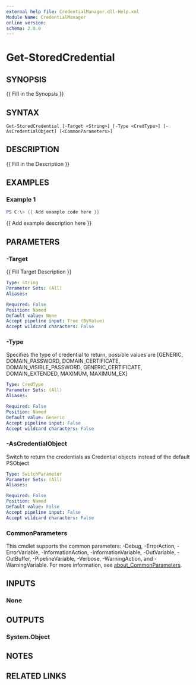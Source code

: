 ```yaml
---
external help file: CredentialManager.dll-Help.xml
Module Name: CredentialManager
online version:
schema: 2.0.0
---
```


# Get-StoredCredential

## SYNOPSIS
{{ Fill in the Synopsis }}

## SYNTAX

```
Get-StoredCredential [-Target <String>] [-Type <CredType>] [-AsCredentialObject] [<CommonParameters>]
```

## DESCRIPTION
{{ Fill in the Description }}

## EXAMPLES

### Example 1
```powershell
PS C:\> {{ Add example code here }}
```

{{ Add example description here }}

## PARAMETERS

### -Target
{{ Fill Target Description }}

```yaml
Type: String
Parameter Sets: (All)
Aliases:

Required: False
Position: Named
Default value: None
Accept pipeline input: True (ByValue)
Accept wildcard characters: False
```

### -Type
Specifies the type of credential to return, possible values are [GENERIC, DOMAIN_PASSWORD, DOMAIN_CERTIFICATE, DOMAIN_VISIBLE_PASSWORD, GENERIC_CERTIFICATE, DOMAIN_EXTENDED, MAXIMUM, MAXIMUM_EX]

```yaml
Type: CredType
Parameter Sets: (All)
Aliases:

Required: False
Position: Named
Default value: Generic
Accept pipeline input: False
Accept wildcard characters: False
```

### -AsCredentialObject
Switch to return the credentials as Credential objects instead of the default PSObject

```yaml
Type: SwitchParameter
Parameter Sets: (All)
Aliases:

Required: False
Position: Named
Default value: False
Accept pipeline input: False
Accept wildcard characters: False
```

### CommonParameters
This cmdlet supports the common parameters: -Debug, -ErrorAction, -ErrorVariable, -InformationAction, -InformationVariable, -OutVariable, -OutBuffer, -PipelineVariable, -Verbose, -WarningAction, and -WarningVariable. For more information, see [about_CommonParameters](http://go.microsoft.com/fwlink/?LinkID=113216).

## INPUTS

### None

## OUTPUTS

### System.Object
## NOTES

## RELATED LINKS
